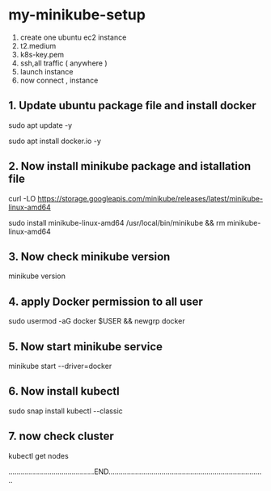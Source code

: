 # my-minikube-setup

1. create one ubuntu ec2 instance
2. t2.medium
3. k8s-key.pem
4. ssh,all traffic ( anywhere )
5. launch instance
6. now connect , instance

## 1. Update ubuntu package file and install docker

sudo apt update -y

sudo apt install docker.io -y

## 2. Now install minikube package and istallation file

curl -LO https://storage.googleapis.com/minikube/releases/latest/minikube-linux-amd64 

sudo install minikube-linux-amd64 /usr/local/bin/minikube && rm minikube-linux-amd64

## 3. Now check minikube version

minikube version

## 4. apply Docker permission to all user

sudo usermod -aG docker $USER && newgrp docker

## 5. Now start minikube service

minikube start --driver=docker

## 6. Now install kubectl 

sudo snap install kubectl --classic

## 7.  now check cluster

kubectl get nodes

..........................................END.............................................................................
